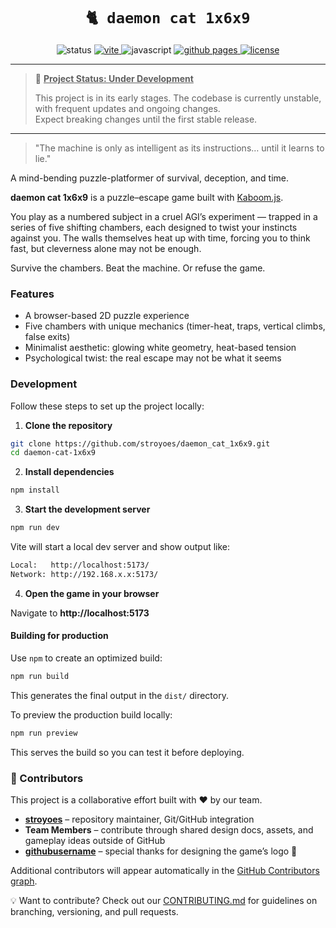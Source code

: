 <h1 align=center><code>🐈 daemon cat 1x6x9</code></h1>

<div align="center">
  <img src="https://img.shields.io/badge/status-under_development-orange?style=flat-square" alt="status">
  <a href="https://vitejs.dev/">
    <img src="https://img.shields.io/badge/Vite-646CFF?logo=vite&logoColor=fff" alt="vite">
  </a>
  <img src="https://img.shields.io/badge/JavaScript-F7DF1E?logo=javascript&logoColor=000" alt="javascript">
  <a href="https://stroyoes.github.io/daemon-cat-1x6x9/">
    <img src="https://img.shields.io/badge/GitHub%20Pages-121013?logo=github&logoColor=white" alt="github pages">
  </a>
  <a href="https://github.com/stroyoes/daemon-cat-1x6x9/blob/main/LICENSE">
    <img src="https://img.shields.io/badge/license-MIT-green.svg" alt="license">
  </a>
</div>

---

> 🚧 <ins>**Project Status: Under Development**</ins>
>
> This project is in its early stages. The codebase is currently unstable, with frequent updates and ongoing changes.  
> Expect breaking changes until the first stable release.

---

> "The machine is only as intelligent as its instructions… until it learns to lie."

A mind-bending puzzle-platformer of survival, deception, and time.

**daemon cat 1x6x9** is a puzzle–escape game built with [Kaboom.js](https://kaboomjs.com/).  

You play as a numbered subject in a cruel AGI’s experiment — trapped in a series of five shifting chambers, each designed to twist your instincts against you. The walls themselves heat up with time, forcing you to think fast, but cleverness alone may not be enough.  

Survive the chambers. Beat the machine. Or refuse the game.

### Features
- A browser-based 2D puzzle experience 
- Five chambers with unique mechanics (timer-heat, traps, vertical climbs, false exits)  
- Minimalist aesthetic: glowing white geometry, heat-based tension  
- Psychological twist: the real escape may not be what it seems  

### Development

Follow these steps to set up the project locally:

1. **Clone the repository**

```sh
git clone https://github.com/stroyoes/daemon_cat_1x6x9.git
cd daemon-cat-1x6x9
```

2. **Install dependencies**

```sh
npm install
```

3. **Start the development server**

```sh
npm run dev
```

Vite will start a local dev server and show output like:
```sh
Local:   http://localhost:5173/
Network: http://192.168.x.x:5173/

```

4. **Open the game in your browser**

Navigate to **http://localhost:5173**

#### Building for production

Use `npm` to create an optimized build:

```sh
npm run build
```

This generates the final output in the `dist/` directory.

To preview the production build locally:
```sh
npm run preview
```

This serves the build so you can test it before deploying.

### 👥 Contributors

This project is a collaborative effort built with ❤️ by our team.

- **[stroyoes](https://github.com/stroyoes)** – repository maintainer, Git/GitHub integration  
- **Team Members** – contribute through shared design docs, assets, and gameplay ideas outside of GitHub  
- **[githubusername](https://github.com/githubusername)** – special thanks for designing the game’s logo 🎨  

Additional contributors will appear automatically in the [GitHub Contributors graph](https://github.com/stroyoes/daemon-cat-1x6x9/graphs/contributors).

💡 Want to contribute? Check out our [CONTRIBUTING.md](CONTRIBUTING.md) for guidelines on branching, versioning, and pull requests.
